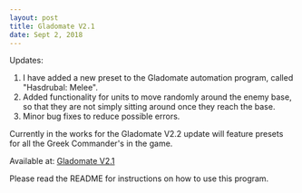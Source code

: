 ```yaml
---
layout: post
title: Gladomate V2.1
date: Sept 2, 2018
---
```


Updates:
1. I have added a new preset to the Gladomate automation program, called "Hasdrubal: Melee". <br>
2. Added functionality for units to move randomly around the enemy base, so that they are not simply sitting around once they reach the base.
3. Minor bug fixes to reduce possible errors.

Currently in the works for the Gladomate V2.2 update will feature presets for all the Greek Commander's in the game.

Available at: [Gladomate V2.1](https://mega.nz/#!aDY3iAQR!dzAfYShhJ7skcko___XnGcrIRqSca6rEuAqejMzap9k)

Please read the README for instructions on how to use this program.
